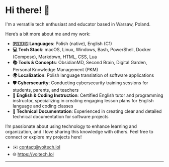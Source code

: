 # Hi there! 👋

I'm a versatile tech enthusiast and educator based in Warsaw, Poland.

Here’s a bit more about me and my work:

- **🇵🇱🇺🇸 Languages**: Polish (native), English (C1)
- **💻 Tech Stack**: macOS, Linux, Windows, Bash, PowerShell, Docker (Compose), Markdown, HTML, CSS, Lua
- **📚 Tools & Concepts**: ObsidianMD, Second Brain, Digital Garden, Personal Knowledge Management (PKM)
- **🌍 Localization**: Polish language translation of software applications
- **🛡️ Cybersecurity**: Conducting cybersecurity training sessions for students, parents, and teachers
- **📖 English & Coding Instruction**: Certified English tutor and programming instructor, specializing in creating engaging lesson plans for English language and coding classes
- **📝 Technical Documentation**: Experienced in creating clear and detailed technical documentation for software projects

I’m passionate about using technology to enhance learning and organization, and I love sharing this knowledge with others. Feel free to connect or explore my projects here!

- ✉️ contact@voitech.lol
- 🌐 https://voitech.lol

---
